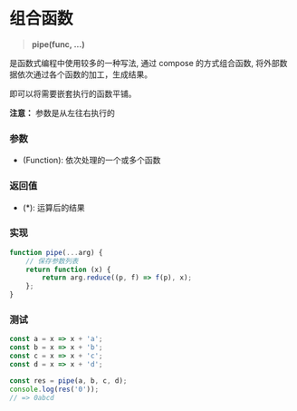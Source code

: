 # 组合函数

> <b> pipe(func, ...) </b>

是函数式编程中使用较多的一种写法, 通过 compose 的方式组合函数, 将外部数据依次通过各个函数的加工，生成结果。

即可以将需要嵌套执行的函数平铺。

**注意：** 参数是从左往右执行的

### 参数

* (Function): 依次处理的一个或多个函数

### 返回值

* (*): 运算后的结果

### 实现

```js
function pipe(...arg) {
    // 保存参数列表
    return function (x) {
        return arg.reduce((p, f) => f(p), x);
    };
}
```

### 测试

```js
const a = x => x + 'a';
const b = x => x + 'b';
const c = x => x + 'c';
const d = x => x + 'd';

const res = pipe(a, b, c, d);
console.log(res('0'));
// => 0abcd
```